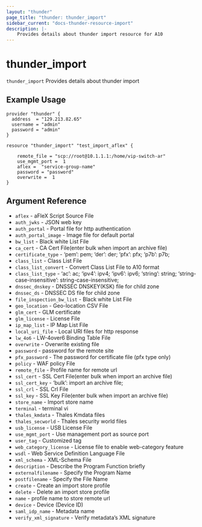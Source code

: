 ```yaml
---
layout: "thunder"
page_title: "thunder: thunder_import"
sidebar_current: "docs-thunder-resource-import"
description: |-
	Provides details about thunder import resource for A10
---
```


# thunder\_import

`thunder_import` Provides details about thunder import
## Example Usage


```hcl
provider "thunder" {
  address  = "129.213.82.65"
  username = "admin"
  password = "admin"
}

resource "thunder_import" "test_import_aflex" {
      
    remote_file = "scp://root@10.1.1.1:/home/vip-switch-ar"
    use_mgmt_port =  1
    aflex =  "service-group-name"
    password = "password"
    overwrite =  1
}

```

## Argument Reference

* `aflex` - aFleX Script Source File
* `auth_jwks` - JSON web key
* `auth_portal` - Portal file for http authentication
* `auth_portal_image` - Image file for default portal
* `bw_list` - Black white List File
* `ca_cert` - CA Cert File(enter bulk when import an archive file)
* `certificate_type` - ‘pem’: pem; ‘der’: der; ‘pfx’: pfx; ‘p7b’: p7b;
* `class_list` - Class List File
* `class_list_convert` - Convert Class List File to A10 format
* `class_list_type` - ‘ac’: ac; ‘ipv4’: ipv4; ‘ipv6’: ipv6; ‘string’: string; ‘string-case-insensitive’: string-case-insensitive;
* `dnssec_dnskey` - DNSSEC DNSKEY(KSK) file for child zone
* `dnssec_ds` - DNSSEC DS file for child zone
* `file_inspection_bw_list` - Black white List File
* `geo_location` - Geo-location CSV File
* `glm_cert` - GLM certificate
* `glm_license` - License File
* `ip_map_list` - IP Map List File
* `local_uri_file` - Local URI files for http response
* `lw_4o6` - LW-4over6 Binding Table File
* `overwrite` - Overwrite existing file
* `password` - password for the remote site
* `pfx_password` - The password for certificate file (pfx type only)
* `policy` - WAF policy File
* `remote_file` - Profile name for remote url
* `ssl_cert` - SSL Cert File(enter bulk when import an archive file)
* `ssl_cert_key` - ‘bulk’: import an archive file;
* `ssl_crl` - SSL Crl File
* `ssl_key` - SSL Key File(enter bulk when import an archive file)
* `store_name` - Import store name
* `terminal` - terminal vi
* `thales_kmdata` - Thales Kmdata files
* `thales_secworld` - Thales security world files
* `usb_license` - USB License File
* `use_mgmt_port` - Use management port as source port
* `user_tag` - Customized tag
* `web_category_license` - License file to enable web-category feature
* `wsdl` - Web Service Definition Language File
* `xml_schema` - XML-Schema File
* `description` - Describe the Program Function briefly
* `externalfilename` - Specify the Program Name
* `postfilename` - Specify the File Name
* `create` - Create an import store profile
* `delete` - Delete an import store profile
* `name` - profile name to store remote url
* `device` - Device (Device ID)
* `saml_idp_name` - Metadata name
* `verify_xml_signature` - Verify metadata’s XML signature

